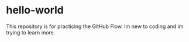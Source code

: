 # hello-world
This repository is for practicing the GitHub Flow.
Im new to coding and im trying to learn more.
